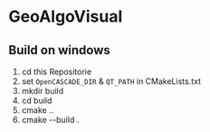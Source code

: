 # GeoAlgoVisual
## Build on windows
1. cd this Repositorie
2. set `OpenCASCADE_DIR` & `QT_PATH` in CMakeLists.txt
3. mkdir build
4. cd build
5. cmake ..
6. cmake --build .